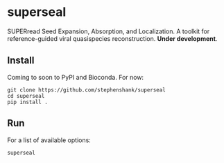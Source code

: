 # superseal

SUPERread Seed Expansion, Absorption, and Localization. A toolkit for reference-guided viral quasispecies reconstruction. **Under development**.

## Install

Coming to soon to PyPI and Bioconda. For now:

```
git clone https://github.com/stephenshank/superseal
cd superseal
pip install .
```

## Run

For a list of available options:

```
superseal
```